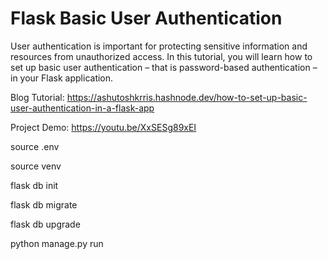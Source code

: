 # Flask Basic User Authentication 

User authentication is important for protecting sensitive information and resources from unauthorized access. In this tutorial, you will learn how to set up basic user authentication – that is password-based authentication – in your Flask application.

Blog Tutorial: https://ashutoshkrris.hashnode.dev/how-to-set-up-basic-user-authentication-in-a-flask-app

Project Demo: https://youtu.be/XxSESg89xEI

source .env

source venv

flask db init

flask db migrate

flask db upgrade

python manage.py run
